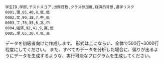 ```
学生ID,学部,テストスコア,出席日数,クラス参加度,経済的背景,退学リスク
0001,理,85,40,8,低,低
0002,文,90,38,7,中,低
0003,工,78,35,6,高,中
0004,経済,92,41,9,高,低
0005,理,65,30,4,低,高
```
データを初級者向けに作成します。
形式は上にならい、全体で500行~3000行程度にしてください。
また、すべてのデータを分析した場合に、偏りが出るようにデータを生成するような、実行可能なプログラムを生成してください。
